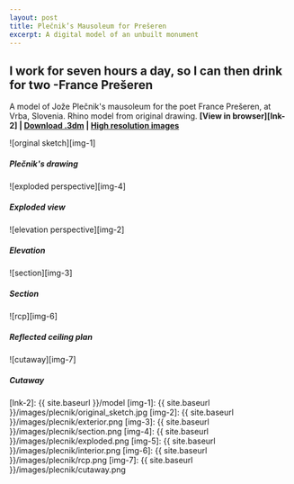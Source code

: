 ```yaml
---
layout: post
title: Plečnik’s Mausoleum for Prešeren
excerpt: A digital model of an unbuilt monument
---
```


## I work for seven hours a day, so I can then drink for two -France Prešeren

A model of Jože Plečnik's mausoleum for the poet France Prešeren, at Vrba, Slovenia. Rhino model from original drawing. **[View in browser][lnk-2] \| [Download .3dm][lnk-1] \| [High resolution images][lnk-1]**

![orginal sketch][img-1]

##### Plečnik's drawing

![exploded perspective][img-4]

##### Exploded view

![elevation perspective][img-2]

##### Elevation

![section][img-3]

##### Section

![rcp][img-6]

##### Reflected ceiling plan

![cutaway][img-7]

##### Cutaway

[lnk-1]: https://drive.google.com/folderview?id=0B3fdHD1DBpRNUkNuV09teUdjZHc&usp=sharing
[lnk-2]: {{ site.baseurl }}/model
[img-1]: {{ site.baseurl }}/images/plecnik/original_sketch.jpg
[img-2]: {{ site.baseurl }}/images/plecnik/exterior.png
[img-3]: {{ site.baseurl }}/images/plecnik/section.png
[img-4]: {{ site.baseurl }}/images/plecnik/exploded.png
[img-5]: {{ site.baseurl }}/images/plecnik/interior.png
[img-6]: {{ site.baseurl }}/images/plecnik/rcp.png
[img-7]: {{ site.baseurl }}/images/plecnik/cutaway.png

